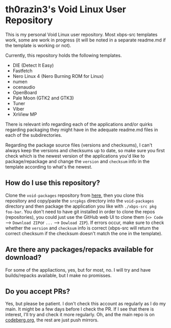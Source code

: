 # th0razin3's Void Linux User Repository

This is my personal Void Linux user repository. Most xbps-src templates work, some are work in progress (it will be noted in a separate readme.md if the template is working or not).

Currently, this repository holds the following templates.

- DIE (Detect It Easy)
- Fastfetch
- Nero Linux 4 (Nero Burning ROM for Linux)
- numen
- ocenaudio
- OpenBoard
- Pale Moon (GTK2 and GTK3)
- Tuner
- Viber
- XnView MP

There is relevant info regarding each of the applications and/or quirks regarding packaging they might have in the adequate readme.md files in each of the subdirectories.

Regarding the package source files (versions and checksums), I can't always keep the versions and checksums up to date, so make sure you first check which is the newest version of the applications you'd like to package/repackage and change the `version` and `checksum` info in the template according to what's the newest.

## How do I use this repository?

Clone the `void-packages` repository from [here](https://github.com/void-linux/void-packages), then you clone this repository and copy/paste the `srcpkgs` directory into the `void-packages` directory and then package the application you like with `./xbps-src pkg foo-bar`. You don't need to have git installed in order to clone the repos (repositories), you could just use the GitHub web UI to clone them (`<> Code` --> `Download ZIP`or `...` --> `Dowload ZIP`). If errors occur, make sure to check whether the `version` and `checksum` info is correct (xbps-src will return the correct checksum if the checksum doesn't match the one in the template).

## Are there any packages/repacks available for download?

For some of the appliactions, yes, but for most, no. I will try and have builds/repacks available, but I make no promisses.

## Do you accept PRs?

Yes, but please be patient. I don't check this account as regularly as I do my main. It might be a few days before I check the PR. If I see that there is interest, I'll try and check it more regularly. Oh, and the main repo is on [codeberg.org](https://codeberg.org/th0razin3/vur), the rest are just push mirrors.
